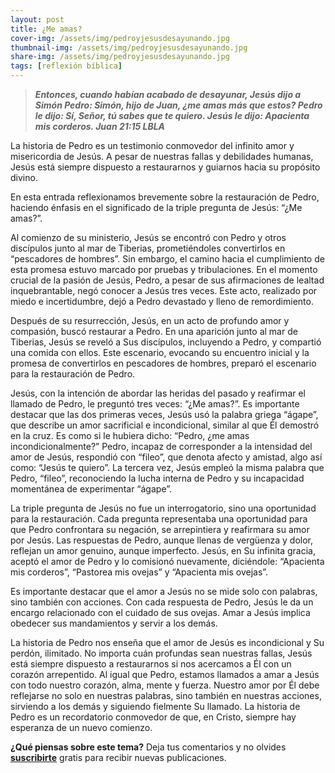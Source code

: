```yaml
---
layout: post
title: ¿Me amas?
cover-img: /assets/img/pedroyjesusdesayunando.jpg
thumbnail-img: /assets/img/pedroyjesusdesayunando.jpg 
share-img: /assets/img/pedroyjesusdesayunando.jpg
tags: [reflexión bíblica]
---
```

>***Entonces, cuando habían acabado de desayunar, Jesús dijo a Simón Pedro: Simón, hijo de Juan, ¿me amas más que estos? Pedro le dijo: Sí, Señor, tú sabes que te quiero. Jesús le dijo: Apacienta mis corderos. Juan 21:15 LBLA***

La historia de Pedro es un testimonio conmovedor del infinito amor y misericordia de Jesús. A pesar de nuestras fallas y debilidades humanas, Jesús está siempre dispuesto a restaurarnos y guiarnos hacia su propósito divino.

En esta entrada reflexionamos brevemente sobre la restauración de Pedro, haciendo énfasis en el significado de la triple pregunta de Jesús: “¿Me amas?”.

Al comienzo de su ministerio, Jesús se encontró con Pedro y otros discípulos junto al mar de Tiberias, prometiéndoles convertirlos en “pescadores de hombres”. Sin embargo, el camino hacia el cumplimiento de esta promesa estuvo marcado por pruebas y tribulaciones. En el momento crucial de la pasión de Jesús, Pedro, a pesar de sus afirmaciones de lealtad inquebrantable, negó conocer a Jesús tres veces. Este acto, realizado por miedo e incertidumbre, dejó a Pedro devastado y lleno de remordimiento.

Después de su resurrección, Jesús, en un acto de profundo amor y compasión, buscó restaurar a Pedro. En una aparición junto al mar de Tiberias, Jesús se reveló a Sus discípulos, incluyendo a Pedro, y compartió una comida con ellos. Este escenario, evocando su encuentro inicial y la promesa de convertirlos en pescadores de hombres, preparó el escenario para la restauración de Pedro.

Jesús, con la intención de abordar las heridas del pasado y reafirmar el llamado de Pedro, le preguntó tres veces: “¿Me amas?”. Es importante destacar que las dos primeras veces, Jesús usó la palabra griega “ágape”, que describe un amor sacrificial e incondicional, similar al que Él demostró en la cruz. Es como si le hubiera dicho: “Pedro, ¿me amas incondicionalmente?” Pedro, incapaz de corresponder a la intensidad del amor de Jesús, respondió con “fileo”, que denota afecto y amistad, algo así como: “Jesús te quiero”. La tercera vez, Jesús empleó la misma palabra que Pedro, “fileo”, reconociendo la lucha interna de Pedro y su incapacidad momentánea de experimentar “ágape”.

La triple pregunta de Jesús no fue un interrogatorio, sino una oportunidad para la restauración. Cada pregunta representaba una oportunidad para que Pedro confrontara su negación, se arrepintiera y reafirmara su amor por Jesús. Las respuestas de Pedro, aunque llenas de vergüenza y dolor, reflejan un amor genuino, aunque imperfecto. Jesús, en Su infinita gracia, aceptó el amor de Pedro y lo comisionó nuevamente, diciéndole: “Apacienta mis corderos”, “Pastorea mis ovejas” y “Apacienta mis ovejas”.

Es importante destacar que el amor a Jesús no se mide solo con palabras, sino también con acciones. Con cada respuesta de Pedro, Jesús le da un encargo relacionado con el cuidado de sus ovejas. Amar a Jesús implica obedecer sus mandamientos y servir a los demás.

La historia de Pedro nos enseña que el amor de Jesús es incondicional y Su perdón, ilimitado. No importa cuán profundas sean nuestras fallas, Jesús está siempre dispuesto a restaurarnos si nos acercamos a Él con un corazón arrepentido. Al igual que Pedro, estamos llamados a amar a Jesús con todo nuestro corazón, alma, mente y fuerza. Nuestro amor por Él debe reflejarse no solo en nuestras palabras, sino también en nuestras acciones, sirviendo a los demás y siguiendo fielmente Su llamado. La historia de Pedro es un recordatorio conmovedor de que, en Cristo, siempre hay esperanza de un nuevo comienzo.

**¿Qué piensas sobre este tema?** Deja tus comentarios y no olvides **[suscribirte](https://www.feedio.co/@jdanois)** gratis para recibir nuevas publicaciones.
<!--stackedit_data:
eyJoaXN0b3J5IjpbLTMxNjA4Mjc0NSw3OTUzNDQwNDFdfQ==
-->
